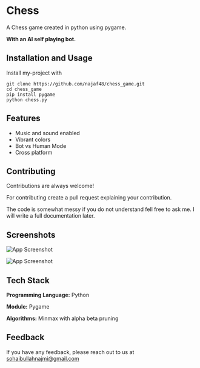 
# Chess 

A Chess game created in python using pygame.

**With an AI self playing bot.**



## Installation and Usage

Install my-project with 

```
git clone https://github.com/najaf48/chess_game.git
cd chess_game
pip install pygame
python chess.py
```
    
## Features

- Music and sound enabled 
- Vibrant colors
- Bot vs Human Mode
- Cross platform


## Contributing

Contributions are always welcome!

For contributing create a pull request explaining your contribution.

The code is somewhat messy if you do not understand fell free to ask me. I will write a full documentation later.


## Screenshots

![App Screenshot](https://raw.github.com/najaf48/chess_game/master/chess.jpg)

![App Screenshot](https://raw.github.com/najaf48/chess_game/master/chess1.jpg)


## Tech Stack

**Programming Language:** Python

**Module:** Pygame

**Algorithms:** Minmax with alpha beta pruning


## Feedback

If you have any feedback, please reach out to us at sohaibullahnajmi@gmail.com

